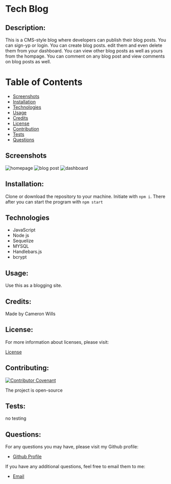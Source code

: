 # Tech Blog
  
  ## Description:
  This is a CMS-style blog where developers can publish their blog posts. You can sign-yp or login. You can create blog posts. edit them and even delete them from your dashboard. You can view other blog posts as well as yours from the hompage. You can comment on any blog post and view comments on blog posts as well.

  # Table of Contents

  - [Screenshots](#screenshots)
  - [Installation](#installation)
  - [Technologies](#technologies)
  - [Usage](#usage)
  - [Credits](#credits)
  - [License](#license)
  - [Contribution](#contributing)
  - [Tests](#tests)
  - [Questions](#questions)
  
  ## Screenshots
  ![homepage](https://user-images.githubusercontent.com/68020747/97606133-d49a0180-19e5-11eb-868c-1caa2b73846c.PNG)
  ![blog post](https://user-images.githubusercontent.com/68020747/97606140-d5cb2e80-19e5-11eb-85f1-b14bfc61cc39.PNG)
  ![dashboard](https://user-images.githubusercontent.com/68020747/97606142-d6fc5b80-19e5-11eb-8900-0581358ece38.PNG)


  ## Installation:

  Clone or download the repository to your machine. Initiate with ```npm i```. There after you can start the program with ```npm start```


## Technologies
  - JavaScript
  - Node js
  - Sequelize
  - MYSQL
  - Handlebars.js
  - bcrypt
  
  ## Usage:
  Use this as a blogging site.
 


  ## Credits:

  Made by Cameron Wills


  ## License:

  For more information about licenses, please visit:

  [License](https://opensource.org/licenses/MIT)


  ## Contributing:

  [![Contributor Covenant](https://img.shields.io/badge/Contributor%20Covenant-v2.0%20adopted-ff69b4.svg)](CODE_OF_CONDUCT.md)
  
  The project is open-source

  
  ## Tests:

  no testing

  
  ## Questions:

  For any questions you may have, please visit my Github profile:
  - [Github Profile](https://github.com/CamWills89)

  If you have any additional questions, feel free to email them to me:
  - [Email](cameron.wills89@outlook.com)
